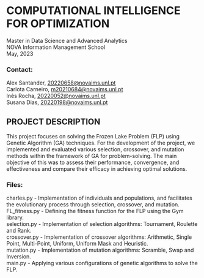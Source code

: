 ﻿<h1>COMPUTATIONAL INTELLIGENCE FOR OPTIMIZATION</h1>
 Master in Data Science and Advanced Analytics<br>
 NOVA Information Management School<br>
 May, 2023

<h3>Contact:</h3>

Alex Santander, 20220658@novaims.unl.pt<br>
Carlota Carneiro, m20210684@novaims.unl.pt<br>
Inês Rocha, 20220052@novaims.unl.pt<br>
Susana Dias, 20220198@novaims.unl.pt


<h2>PROJECT DESCRIPTION</h2>

This project focuses on solving the Frozen Lake Problem (FLP) using Genetic Algorithm (GA) techniques. For the development of the project, we implemented and evaluated various selection, crossover, and mutation methods within the framework of GA for problem-solving. The main objective of this was to assess their performance, convergence, and effectiveness and compare their efficacy in achieving optimal solutions.

<h3>Files:</h3>
charles.py - Implementation of individuals and populations, and facilitates the evolutionary process through selection, crossover, and mutation.<br>
FL_fitness.py - Defining the fitness function for the FLP using the Gym library.<br>
selection.py - Implementation of selection algorithms: Tournament, Roulette and Rank.<br>
crossover.py - Implementation of crossover algorithms: Arithmetic, Single Point, Multi-Point, Uniform, Uniform Mask and Heuristic.<br> mutation.py - Implementation of mutation algorithms: Scramble, Swap and Inversion.<br>
main.py - Applying various configurations of genetic algorithms to solve the FLP.
